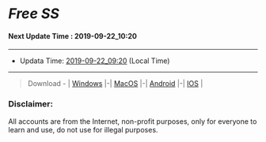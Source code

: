 
# *Free SS*

#### Next Update Time : 2019-09-22_10:20

---
* Updata Time: [2019-09-22_09:20](https://github.com/Geek-007/free-SS/blob/master/2019-09-22_09:20_FreeSS.txt) (Local Time)
---

> Download - | [Windows](https://github.com/shadowsocks/shadowsocks-windows/releases) |-| [MacOS](https://github.com/shadowsocks/shadowsocks-iOS/releases) |-| [Android](https://github.com/shadowsocks/shadowsocks-android/releases) |-| [IOS](https://itunes.apple.com/us/) |

### Disclaimer:
All accounts are from the Internet, non-profit purposes, only for everyone to learn and use, do not use for illegal purposes.
<br>
